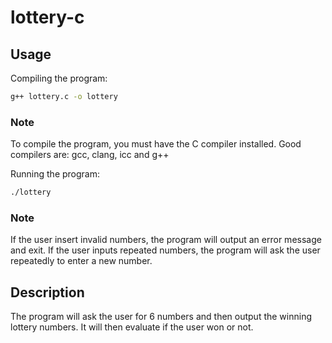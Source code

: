 # lottery-c

## Usage
Compiling the program:
```bash
g++ lottery.c -o lottery
```

### Note
To compile the program, you must have the C compiler installed.
Good compilers are: gcc, clang, icc and g++

Running the program:
```bash
./lottery
```

### Note
If the user insert invalid numbers, the program will output an error message and exit.
If the user inputs repeated numbers, the program will ask the user repeatedly to enter a new number.

## Description
The program will ask the user for 6 numbers and then output the winning lottery numbers. It will then evaluate if the user won or not.
